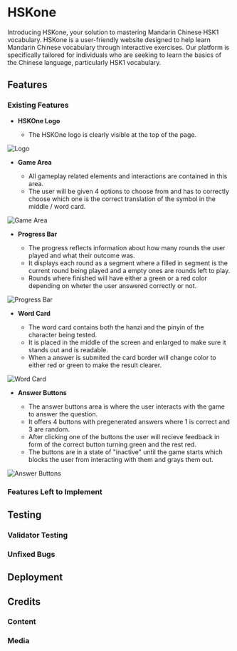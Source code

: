 # HSKone

Introducing HSKone, your solution to mastering Mandarin Chinese HSK1
vocabulary. HSKone is a user-friendly website designed to help learn Mandarin
Chinese vocabulary through interactive exercises. Our platform is specifically
tailored for individuals who are seeking to learn the basics of the Chinese language,
particularly HSK1 vocabulary.



## Features

### Existing Features

 - __HSKOne Logo__

    - The HSKOne logo is clearly visible at the top of the page.

![Logo]()

  - __Game Area__

    - All gameplay related elements and interactions are contained in this area.
    - The user will be given 4 options to choose from and has to correctly choose which one is the correct translation of the symbol in the middle / word card.

![Game Area]()

 - __Progress Bar__

    - The progress reflects information about how many rounds the user played and what their outcome was.
    - It displays each round as a segment where a filled in segment is the current round being played and a empty ones are rounds left to play.
    - Rounds where finished will have either a green or a red color depending on wheter the user answered correctly or not.

![Progress Bar]()

 - __Word Card__

    - The word card contains both the hanzi and the pinyin of the character being tested.
    - It is placed in the middle of the screen and enlarged to make sure it stands out and is readable.
    - When a answer is submited the card border will change color to either red or green to make the result clearer.

![Word Card]()

 - __Answer Buttons__

    - The answer buttons area is where the user interacts with the game to answer the question.
    - It offers 4 buttons with pregenerated answers where 1 is correct and 3 are random.
    - After clicking one of the buttons the user will recieve feedback in form of the correct button turning green and the rest red.
    - The buttons are in a state of "inactive" until the game starts which blocks the user from interacting with them and grays them out.

![Answer Buttons]()

### Features Left to Implement



## Testing

### Validator Testing



### Unfixed Bugs



## Deployment



## Credits


### Content



### Media


